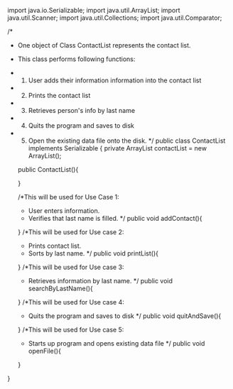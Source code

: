 import java.io.Serializable;
import java.util.ArrayList;
import java.util.Scanner;
import java.util.Collections; 
import java.util.Comparator; 


/*
 * One object of Class ContactList represents the contact list.
 * This class performs following functions:
 * 1. User adds their information information into the contact list
 * 2. Prints the contact list
 * 3. Retrieves person's info by last name
 * 4. Quits the program and saves to disk
 * 5. Open the existing data file onto the disk.
 */
public class ContactList implements Serializable {
	private ArrayList<Contact> contactList = new ArrayList<Contact>();
	
	public ContactList(){
	
	}
	
	/*This will be used for Use Case 1:
	 * User enters information.
	 * Verifies that last name is filled.
	 */
	public void addContact(){
		
	}
	/*This will be used for Use case 2:
	 * Prints contact list.
	 * Sorts by last name.
	 */
	public void printList(){
		
	}
	/*This will be used for Use case 3:
	 * Retrieves information by last name.
	 */
	public void searchByLastName(){
		
	}
	/*This will be used for Use case 4:
	 * Quits the program and saves to disk
	 */
	public void quitAndSave(){
		
	}
	/*This will be used for Use case 5:
	 * Starts up program and opens existing data file
	 */
	public void openFile(){
		
	}
	
	
	
	
	
}
